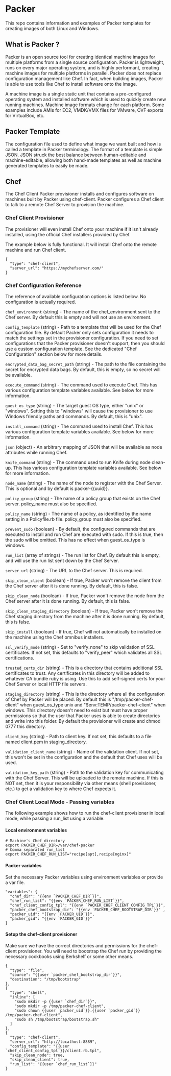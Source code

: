 # Packer
This repo contains information and examples of Packer templates for creating images of both Linux and Windows.

## What is Packer ?
Packer is an open source tool for creating identical machine images for multiple platforms from a single source configuration. Packer is lightweight, runs on every major operating system, and is highly performant, creating machine images for multiple platforms in parallel. Packer does not replace configuration management like Chef. In fact, when building images, Packer is able to use tools like Chef to install software onto the image.

A machine image is a single static unit that contains a pre-configured operating system and installed software which is used to quickly create new running machines. Machine image formats change for each platform. Some examples include AMIs for EC2, VMDK/VMX files for VMware, OVF exports for VirtualBox, etc.

## Packer Template
The configuration file used to define what image we want built and how is called a template in Packer terminology. The format of a template is simple JSON. JSON struck the best balance between human-editable and machine-editable, allowing both hand-made templates as well as machine generated templates to easily be made.

## Chef 
The Chef Client Packer provisioner installs and configures software on machines built by Packer using chef-client. Packer configures a Chef client to talk to a remote Chef Server to provision the machine.

### Chef Client Provisioner
The provisioner will even install Chef onto your machine if it isn't already installed, using the official Chef installers provided by Chef.

The example below is fully functional. It will install Chef onto the remote machine and run Chef client.

```
{
  "type": "chef-client",
  "server_url": "https://mychefserver.com/"
}
```

### Chef Configuration Reference
The reference of available configuration options is listed below. No configuration is actually required.

```chef_environment``` (string) - The name of the chef_environment sent to the Chef server. By default this is empty and will not use an environment.

```config_template``` (string) - Path to a template that will be used for the Chef configuration file. By default Packer only sets configuration it needs to match the settings set in the provisioner configuration. If you need to set configurations that the Packer provisioner doesn't support, then you should use a custom configuration template. See the dedicated "Chef Configuration" section below for more details.

```encrypted_data_bag_secret_path``` (string) - The path to the file containing the secret for encrypted data bags. By default, this is empty, so no secret will be available.

```execute_command``` (string) - The command used to execute Chef. This has various configuration template variables available. See below for more information.

```guest_os_type``` (string) - The target guest OS type, either "unix" or "windows". Setting this to "windows" will cause the provisioner to use Windows friendly paths and commands. By default, this is "unix".

```install_command``` (string) - The command used to install Chef. This has various configuration template variables available. See below for more information.

```json``` (object) - An arbitrary mapping of JSON that will be available as node attributes while running Chef.

```knife_command``` (string) - The command used to run Knife during node clean-up. This has various configuration template variables available. See below for more information.

```node_name``` (string) - The name of the node to register with the Chef Server. This is optional and by default is packer-{{uuid}}.

```policy_group``` (string) - The name of a policy group that exists on the Chef server. policy_name must also be specified.

```policy_name``` (string) - The name of a policy, as identified by the name setting in a Policyfile.rb file. policy_group must also be specified.

```prevent_sudo``` (boolean) - By default, the configured commands that are executed to install and run Chef are executed with sudo. If this is true, then the sudo will be omitted. This has no effect when guest_os_type is windows.

```run_list``` (array of strings) - The run list for Chef. By default this is empty, and will use the run list sent down by the Chef Server.

```server_url``` (string) - The URL to the Chef server. This is required.

```skip_clean_client``` (boolean) - If true, Packer won't remove the client from the Chef server after it is done running. By default, this is false.

```skip_clean_node``` (boolean) - If true, Packer won't remove the node from the Chef server after it is done running. By default, this is false.

```skip_clean_staging_directory``` (boolean) - If true, Packer won't remove the Chef staging directory from the machine after it is done running. By default, this is false.

```skip_install``` (boolean) - If true, Chef will not automatically be installed on the machine using the Chef omnibus installers.

```ssl_verify_mode``` (string) - Set to "verify_none" to skip validation of SSL certificates. If not set, this defaults to "verify_peer" which validates all SSL certifications.

```trusted_certs_dir``` (string) - This is a directory that contains additional SSL certificates to trust. Any certificates in this directory will be added to whatever CA bundle ruby is using. Use this to add self-signed certs for your Chef Server or local HTTP file servers.

```staging_directory``` (string) - This is the directory where all the configuration of Chef by Packer will be placed. By default this is "/tmp/packer-chef-client" when guest_os_type unix and "$env:TEMP/packer-chef-client" when windows. This directory doesn't need to exist but must have proper permissions so that the user that Packer uses is able to create directories and write into this folder. By default the provisioner will create and chmod 0777 this directory.

```client_key``` (string) - Path to client key. If not set, this defaults to a file named client.pem in staging_directory.

```validation_client_name``` (string) - Name of the validation client. If not set, this won't be set in the configuration and the default that Chef uses will be used.

```validation_key_path``` (string) - Path to the validation key for communicating with the Chef Server. This will be uploaded to the remote machine. If this is NOT set, then it is your responsibility via other means (shell provisioner, etc.) to get a validation key to where Chef expects it.

### Chef Client Local Mode - Passing variables
The following example shows how to run the chef-client provisioner in local mode, while passing a run_list using a variable.

#### Local environment variables
```
# Machine's Chef directory
export PACKER_CHEF_DIR=/var/chef-packer
# Comma separated run_list
export PACKER_CHEF_RUN_LIST="recipe[apt],recipe[nginx]"
```
#### Packer variables

Set the necessary Packer variables using environment variables or provide a var file.
```
"variables": {
  "chef_dir": "{{env `PACKER_CHEF_DIR`}}",
  "chef_run_list": "{{env `PACKER_CHEF_RUN_LIST`}}",
  "chef_client_config_tpl": "{{env `PACKER_CHEF_CLIENT_CONFIG_TPL`}}",
  "packer_chef_bootstrap_dir": "{{env `PACKER_CHEF_BOOTSTRAP_DIR`}}" ,
  "packer_uid": "{{env `PACKER_UID`}}",
  "packer_gid": "{{env `PACKER_GID`}}"
}
```
#### Setup the chef-client provisioner

Make sure we have the correct directories and permissions for the chef-client provisioner. You will need to bootstrap the Chef run by providing the necessary cookbooks using Berkshelf or some other means.
```
{
  "type": "file",
  "source": "{{user `packer_chef_bootstrap_dir`}}",
  "destination": "/tmp/bootstrap"
},
{
  "type": "shell",
  "inline": [
    "sudo mkdir -p {{user `chef_dir`}}",
    "sudo mkdir -p /tmp/packer-chef-client",
    "sudo chown {{user `packer_uid`}}.{{user `packer_gid`}} /tmp/packer-chef-client",
    "sudo sh /tmp/bootstrap/bootstrap.sh"
  ]
},
{
  "type": "chef-client",
  "server_url": "http://localhost:8889",
  "config_template": "{{user `chef_client_config_tpl`}}/client.rb.tpl",
  "skip_clean_node": true,
  "skip_clean_client": true,
  "run_list": "{{user `chef_run_list`}}"
}
```
